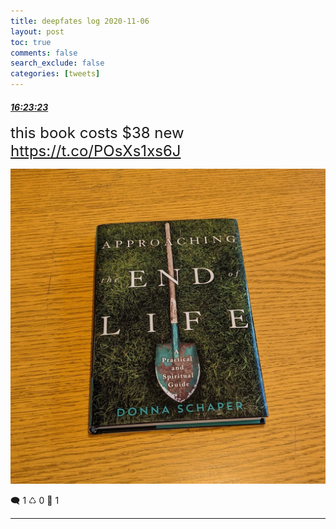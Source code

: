 ```yaml
---
title: deepfates log 2020-11-06
layout: post
toc: true
comments: false
search_exclude: false
categories: [tweets]
---
```



#### <a href = "https://twitter.com/deepfates/status/1324854927143759873">*16:23:23*</a>

<font size="5">this book costs $38 new  https://t.co/POsXs1xs6J</font>

![image from twitter](/images/EmLUhUyUcAUqaYe.jpg)


🗨️ 1 ♺ 0 🤍  1   

---
    
            

